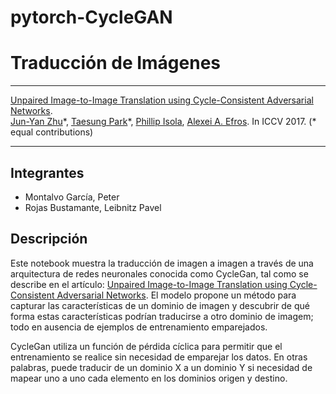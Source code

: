 # pytorch-CycleGAN
 
# Traducción de Imágenes


---


[Unpaired Image-to-Image Translation using Cycle-Consistent Adversarial Networks](https://arxiv.org/pdf/1703.10593v6.pdf).<br>
[Jun-Yan Zhu](https://people.eecs.berkeley.edu/~junyanz/)\*,  [Taesung Park](https://taesung.me/)\*, [Phillip Isola](https://people.eecs.berkeley.edu/~isola/), [Alexei A. Efros](https://people.eecs.berkeley.edu/~efros). In ICCV 2017. (* equal contributions)


---
## Integrantes

*   Montalvo García, Peter
*   Rojas Bustamante, Leibnitz Pavel

## Descripción

Este notebook muestra la traducción de imagen a imagen a través de una arquitectura de redes neuronales conocida como CycleGan, tal como se describe en el artículo:  [Unpaired Image-to-Image Translation using Cycle-Consistent Adversarial Networks](https://arxiv.org/pdf/1703.10593v6.pdf). El modelo propone un método para capturar las características de un dominio de imagen y descubrir de qué forma estas características podrían traducirse a otro dominio de imagem; todo en ausencia de ejemplos de entrenamiento emparejados.

CycleGan utiliza un función de pérdida cíclica para permitir que el entrenamiento se realice sin necesidad de emparejar los datos. En otras palabras, puede traducir de un dominio X a un dominio Y si necesidad de mapear uno a uno cada elemento en los dominios origen y destino.
